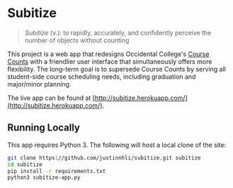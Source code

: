 # Subitize

> *Subitize* (v.): to rapidly, accurately, and confidently perceive the number of objects without counting

This project is a web app that redesigns Occidental College's [Course Counts](http://counts.oxy.edu/) with a friendlier user interface that simultaneously offers more flexibility. The long-term goal is to supersede Course Counts by serving all student-side course scheduling needs, including graduation and major/minor planning.

The live app can be found at [http://subitize.herokuapp.com/](http://subitize.herokuapp.com/).

## Running Locally

This app requires Python 3. The following will host a local clone of the site:

```sh
git clone https://github.com/justinnhli/subitize.git subitize
cd subitize
pip install -r requirements.txt
python3 subitize-app.py
```
